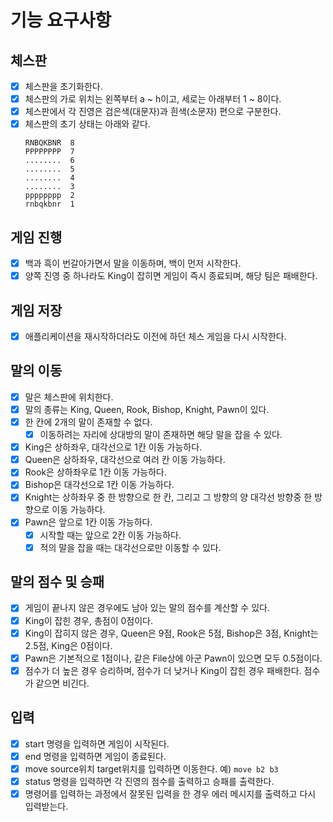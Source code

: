 # 기능 요구사항

## 체스판

- [x] 체스판을 초기화한다.
- [x] 체스판의 가로 위치는 왼쪽부터 a ~ h이고, 세로는 아래부터 1 ~ 8이다.
- [x] 체스판에서 각 진영은 검은색(대문자)과 흰색(소문자) 편으로 구분한다.
- [x] 체스판의 초기 상태는 아래와 같다.
    ```
    RNBQKBNR  8
    PPPPPPPP  7
    ........  6
    ........  5
    ........  4
    ........  3
    pppppppp  2
    rnbqkbnr  1
    ```

## 게임 진행

- [x] 백과 흑이 번갈아가면서 말을 이동하며, 백이 먼저 시작한다.
- [x] 양쪽 진영 중 하나라도 King이 잡히면 게임이 즉시 종료되며, 해당 팀은 패배한다.

## 게임 저장

- [x] 애플리케이션을 재시작하더라도 이전에 하던 체스 게임을 다시 시작한다.

## 말의 이동

- [x] 말은 체스판에 위치한다.
- [x] 말의 종류는 King, Queen, Rook, Bishop, Knight, Pawn이 있다.
- [x] 한 칸에 2개의 말이 존재할 수 없다.
    - [x] 이동하려는 자리에 상대방의 말이 존재하면 해당 말을 잡을 수 있다.
- [x] King은 상하좌우, 대각선으로 1칸 이동 가능하다.
- [x] Queen은 상하좌우, 대각선으로 여러 칸 이동 가능하다.
- [x] Rook은 상하좌우로 1칸 이동 가능하다.
- [x] Bishop은 대각선으로 1칸 이동 가능하다.
- [x] Knight는 상하좌우 중 한 방향으로 한 칸, 그리고 그 방향의 양 대각선 방향중 한 방향으로 이동 가능하다.
- [x] Pawn은 앞으로 1칸 이동 가능하다.
    - [x] 시작할 때는 앞으로 2칸 이동 가능하다.
    - [x] 적의 말을 잡을 때는 대각선으로만 이동할 수 있다.

## 말의 점수 및 승패

- [x] 게임이 끝나지 않은 경우에도 남아 있는 말의 점수를 계산할 수 있다.
- [x] King이 잡힌 경우, 총점이 0점이다.
- [x] King이 잡히지 않은 경우, Queen은 9점, Rook은 5점, Bishop은 3점, Knight는 2.5점, King은 0점이다.
- [x] Pawn은 기본적으로 1점이나, 같은 File상에 아군 Pawn이 있으면 모두 0.5점이다.
- [x] 점수가 더 높은 경우 승리하며, 점수가 더 낮거나 King이 잡힌 경우 패배한다. 점수가 같으면 비긴다.

## 입력

- [x] start 명령을 입력하면 게임이 시작된다.
- [x] end 명령을 입력하면 게임이 종료된다.
- [x] move source위치 target위치를 입력하면 이동한다. 예) `move b2 b3`
- [x] status 명령을 입력하면 각 진영의 점수를 출력하고 승패를 출력한다.
- [x] 명령어를 입력하는 과정에서 잘못된 입력을 한 경우 에러 메시지를 출력하고 다시 입력받는다.
